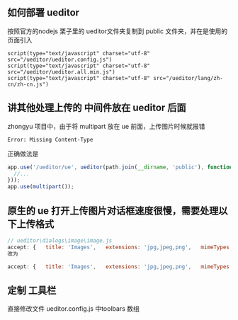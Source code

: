 ## 如何部署 ueditor
按照官方的nodejs 栗子里的 ueditor文件夹复制到 public 文件夹，并在是使用的页面引入

```
script(type="text/javascript" charset="utf-8" src="/ueditor/ueditor.config.js")
script(type="text/javascript" charset="utf-8" src="/ueditor/ueditor.all.min.js")
script(type="text/javascript" charset="utf-8" src="/ueditor/lang/zh-cn/zh-cn.js")
```

## 讲其他处理上传的 中间件放在 ueditor 后面

zhongyu 项目中，由于将 multipart 放在 ue 前面，上传图片时候就报错

```
Error: Missing Content-Type
```
正确做法是
```js
app.use('/ueditor/ue', ueditor(path.join(__dirname, 'public'), function (req, res, next) {
  //...
}));
app.use(multipart());
```

## 原生的 ue 打开上传图片对话框速度很慢，需要处理以下上传格式

```js
// ueditor\dialogs\image\image.js
accept: {   title: 'Images',   extensions: 'jpg,jpeg,png',   mimeTypes: 'image/*' }
改为

accept: {   title: 'Images',   extensions: 'jpg,jpeg,png',   mimeTypes: 'image/jpg,image/jpeg,image/png'  }
```

## 定制 工具栏

直接修改文件 ueditor.config.js 中toolbars  数组

